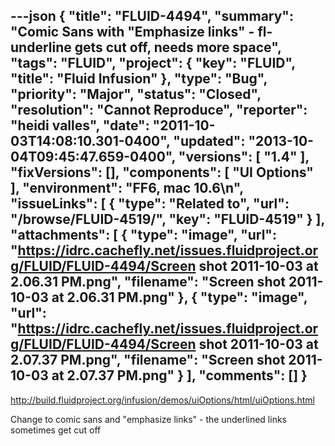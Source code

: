 ---json
{
  "title": "FLUID-4494",
  "summary": "Comic Sans with \"Emphasize links\" - fl-underline gets cut off, needs more space",
  "tags": "FLUID",
  "project": {
    "key": "FLUID",
    "title": "Fluid Infusion"
  },
  "type": "Bug",
  "priority": "Major",
  "status": "Closed",
  "resolution": "Cannot Reproduce",
  "reporter": "heidi valles",
  "date": "2011-10-03T14:08:10.301-0400",
  "updated": "2013-10-04T09:45:47.659-0400",
  "versions": [
    "1.4"
  ],
  "fixVersions": [],
  "components": [
    "UI Options"
  ],
  "environment": "FF6, mac 10.6\n",
  "issueLinks": [
    {
      "type": "Related to",
      "url": "/browse/FLUID-4519/",
      "key": "FLUID-4519"
    }
  ],
  "attachments": [
    {
      "type": "image",
      "url": "https://idrc.cachefly.net/issues.fluidproject.org/FLUID/FLUID-4494/Screen shot 2011-10-03 at 2.06.31 PM.png",
      "filename": "Screen shot 2011-10-03 at 2.06.31 PM.png"
    },
    {
      "type": "image",
      "url": "https://idrc.cachefly.net/issues.fluidproject.org/FLUID/FLUID-4494/Screen shot 2011-10-03 at 2.07.37 PM.png",
      "filename": "Screen shot 2011-10-03 at 2.07.37 PM.png"
    }
  ],
  "comments": []
}
---
<http://build.fluidproject.org/infusion/demos/uiOptions/html/uiOptions.html>

Change to comic sans and "emphasize links" - the underlined links sometimes get cut off

        